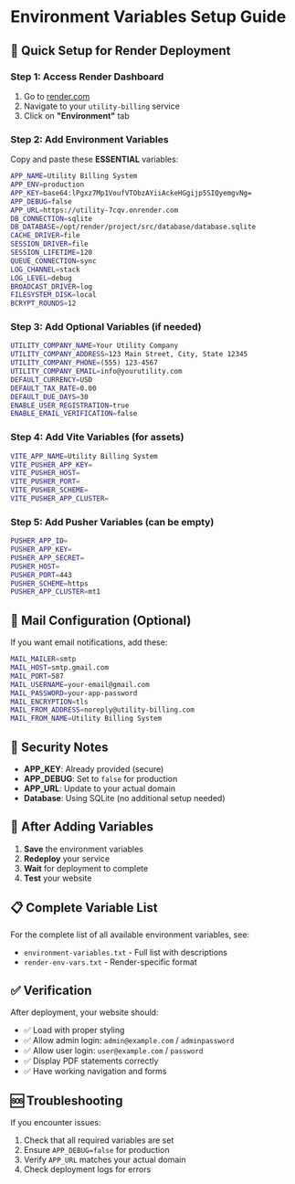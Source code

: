 # Environment Variables Setup Guide

## 🚀 **Quick Setup for Render Deployment**

### **Step 1: Access Render Dashboard**
1. Go to [render.com](https://render.com)
2. Navigate to your `utility-billing` service
3. Click on **"Environment"** tab

### **Step 2: Add Environment Variables**
Copy and paste these **ESSENTIAL** variables:

```bash
APP_NAME=Utility Billing System
APP_ENV=production
APP_KEY=base64:lPgxz7Mp1VoufVTObzAYiiAckeHGgijp5SIQyemgvNg=
APP_DEBUG=false
APP_URL=https://utility-7cqv.onrender.com
DB_CONNECTION=sqlite
DB_DATABASE=/opt/render/project/src/database/database.sqlite
CACHE_DRIVER=file
SESSION_DRIVER=file
SESSION_LIFETIME=120
QUEUE_CONNECTION=sync
LOG_CHANNEL=stack
LOG_LEVEL=debug
BROADCAST_DRIVER=log
FILESYSTEM_DISK=local
BCRYPT_ROUNDS=12
```

### **Step 3: Add Optional Variables (if needed)**
```bash
UTILITY_COMPANY_NAME=Your Utility Company
UTILITY_COMPANY_ADDRESS=123 Main Street, City, State 12345
UTILITY_COMPANY_PHONE=(555) 123-4567
UTILITY_COMPANY_EMAIL=info@yourutility.com
DEFAULT_CURRENCY=USD
DEFAULT_TAX_RATE=0.00
DEFAULT_DUE_DAYS=30
ENABLE_USER_REGISTRATION=true
ENABLE_EMAIL_VERIFICATION=false
```

### **Step 4: Add Vite Variables (for assets)**
```bash
VITE_APP_NAME=Utility Billing System
VITE_PUSHER_APP_KEY=
VITE_PUSHER_HOST=
VITE_PUSHER_PORT=
VITE_PUSHER_SCHEME=
VITE_PUSHER_APP_CLUSTER=
```

### **Step 5: Add Pusher Variables (can be empty)**
```bash
PUSHER_APP_ID=
PUSHER_APP_KEY=
PUSHER_APP_SECRET=
PUSHER_HOST=
PUSHER_PORT=443
PUSHER_SCHEME=https
PUSHER_APP_CLUSTER=mt1
```

## 📧 **Mail Configuration (Optional)**

If you want email notifications, add these:

```bash
MAIL_MAILER=smtp
MAIL_HOST=smtp.gmail.com
MAIL_PORT=587
MAIL_USERNAME=your-email@gmail.com
MAIL_PASSWORD=your-app-password
MAIL_ENCRYPTION=tls
MAIL_FROM_ADDRESS=noreply@utility-billing.com
MAIL_FROM_NAME=Utility Billing System
```

## 🔐 **Security Notes**

- **APP_KEY**: Already provided (secure)
- **APP_DEBUG**: Set to `false` for production
- **APP_URL**: Update to your actual domain
- **Database**: Using SQLite (no additional setup needed)

## 🚀 **After Adding Variables**

1. **Save** the environment variables
2. **Redeploy** your service
3. **Wait** for deployment to complete
4. **Test** your website

## 📋 **Complete Variable List**

For the complete list of all available environment variables, see:
- `environment-variables.txt` - Full list with descriptions
- `render-env-vars.txt` - Render-specific format

## ✅ **Verification**

After deployment, your website should:
- ✅ Load with proper styling
- ✅ Allow admin login: `admin@example.com` / `adminpassword`
- ✅ Allow user login: `user@example.com` / `password`
- ✅ Display PDF statements correctly
- ✅ Have working navigation and forms

## 🆘 **Troubleshooting**

If you encounter issues:
1. Check that all required variables are set
2. Ensure `APP_DEBUG=false` for production
3. Verify `APP_URL` matches your actual domain
4. Check deployment logs for errors
